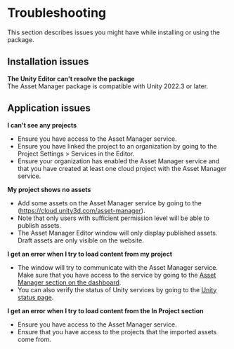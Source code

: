# Troubleshooting

This section describes issues you might have while installing or using the package.

## Installation issues

**The Unity Editor can't resolve the package**  
The Asset Manager package is compatible with Unity 2022.3 or later.

## Application issues

**I can't see any projects**
- Ensure you have access to the Asset Manager service.
- Ensure you have linked the project to an organization by going to the Project Settings > Services in the Editor.
- Ensure your organization has enabled the Asset Manager service and that you have created at least one cloud project with the Asset Manager service.

**My project shows no assets**
- Add some assets on the Asset Manager service by going to the (https://cloud.unity3d.com/asset-manager).  
- Note that only users with sufficient permission level will be able to publish assets.
- The Asset Manager Editor window will only display published assets. Draft assets are only visible on the website.

**I get an error when I try to load content from my project**  
- The window will try to communicate with the Asset Manager service. 
Make sure that you have access to the service by going to the [Asset Manager section on the dashboard](https://cloud.unity3d.com/asset-manager).  
- You can also verify the status of Unity services by going to the [Unity status page](https://status.unity.com/).

**I get an error when I try to load content from the In Project section**
- Ensure you have access to the Asset Manager service.
- Ensure that you have access to the projects that the imported assets come from.
